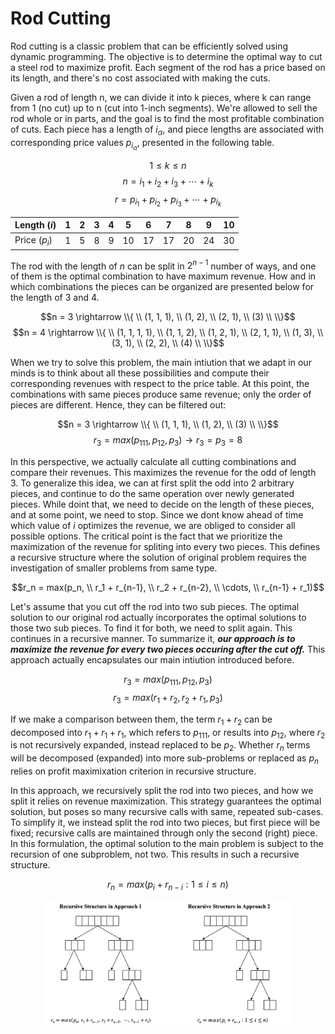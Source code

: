 # Rod Cutting

Rod cutting is a classic problem that can be efficiently solved using dynamic programming. The objective is to determine the optimal way to cut a steel rod to maximize profit. Each segment of the rod has a price based on its length, and there's no cost associated with making the cuts.

Given a rod of length n, we can divide it into k pieces, where k can range from 1 (no cut) up to n (cut into 1-inch segments). We're allowed to sell the rod whole or in parts, and the goal is to find the most profitable combination of cuts. Each piece has a length of $i_\alpha$, and piece lengths are associated with corresponding price values $p_{i_\alpha}$, presented in the following table. 

$$ 1 \leq k \leq n $$
$$ n = i_1 + i_2 + i_3 + \cdots + i_k $$
$$ r = p_{i_1} + p_{i_2} + p_{i_3} + \cdots + p_{i_k} $$
<div align="center">

| Length ($i$) | 1 | 2 | 3 | 4 | 5  | 6  | 7  | 8  | 9  | 10 |
|------------|---|---|---|---|----|----|----|----|----|----|
| Price ($p_i$) | 1 | 5 | 8 | 9 | 10 | 17 | 17 | 20 | 24 | 30 |

</div>

The rod with the length of $n$ can be split in $2^{n - 1}$ number of ways, and one of them is the optimal combination to have maximum revenue. How and in which combinations the pieces can be organized are presented below for the length of $3$ and $4$. 

$$n = 3 \rightarrow \\{ \\ (1, 1, 1), \\ (1, 2), \\ (2, 1), \\ (3) \\ \\}$$
$$n = 4 \rightarrow \\{ \\ (1, 1, 1, 1), \\ (1, 1, 2), \\ (1, 2, 1), \\ (2, 1, 1), \\ (1, 3), \\ (3, 1), \\ (2, 2), \\ (4) \\ \\}$$


When we try to solve this problem, the main intiution that we adapt in our minds is to think about all these possibilities and compute their corresponding revenues with respect to the price table. At this point, the combinations with same pieces produce same revenue; only the order of pieces are different. Hence, they can be filtered out:

$$n = 3 \rightarrow \\{ \\ (1, 1, 1), \\ (1, 2), \\ (3) \\ \\}$$
$$r_3 = max(p_{111}, p_{12}, p_3) \rightarrow r_3 = p_3 = 8$$

In this perspective, we actually calculate all cutting combinations and compare their revenues. This maximizes the revenue for the odd of length $3$. To generalize this idea, we can at first split the odd into $2$ arbitrary pieces, and continue to do the same operation over newly generated pieces. While doint that, we need to decide on the length of these pieces, and at some point, we need to stop. Since we dont know ahead of time which value of $i$ optimizes the revenue, we are obliged to consider all possible options. The critical point is the fact that we prioritize the maximization of the revenue for spliting into every two pieces. This defines a recursive structure where the solution of original problem requires the investigation of smaller problems from same type. 

$$r_n = max(p_n, \\ r_1 + r_{n-1}, \\ r_2 + r_{n-2}, \\ \cdots, \\ r_{n-1} + r_1)$$

Let's assume that you cut off the rod into two sub pieces. The optimal solution to our original rod actually incorporates the optimal solutions to those two sub pieces. To find it for both, we need to split again. This continues in a recursive manner. To summarize it, ***our approach is to maximize the revenue for every two pieces occuring after the cut off.*** This approach actually encapsulates our main intiution introduced before.

$$r_3 = max(p_{111}, p_{12}, p_3)$$
$$r_3 = max(r_1 + r_2, r_2 + r_1, p_3)$$

If we make a comparison between them, the term $r_1 + r_2$ can be decomposed into $r_1 + r_1 + r_1$, which refers to $p_{111}$, or results into $p_{12}$, where $r_2$ is not recursively expanded, instead replaced to be $p_2$. Whether $r_n$ terms will be decomposed (expanded) into more sub-problems or replaced as $p_n$ relies on profit maximixation criterion in recursive structure. 

In this approach, we recursively split the rod into two pieces, and how we split it relies on revenue maximization. This strategy guarantees the optimal solution, but poses so many recursive calls with same, repeated sub-cases. To simplify it, we instead split the rod into two pieces, but first piece will be fixed; recursive calls are maintained through only the second (right) piece. In this formulation, the optimal solution to the main problem is subject to the recursion of one subproblem, not two. This results in such a recursive structure. 

$$ r_n = max(p_i + r_{n-i} : 1 \leq i \leq n)$$

<p align="center">
  <img src="https://github.com/GoktugGuvercin/Rod-Cutting/blob/main/images/recursive_approaches.png" width="400" title="Recursive Structures">
</p>




